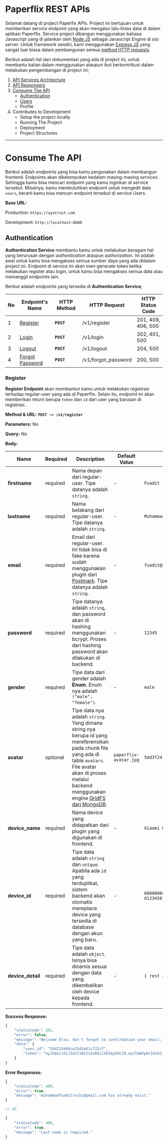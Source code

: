 # Paperflix REST APIs
Selamat datang di project Paperfix APIs. Project ini bertujuan untuk memberikan service endpoint yang akan mengatur lalu-lintas data di dalam aplikasi Paperflix. Service project dibangun menggunakan bahasa Javascript yang di jalankan oleh [Node JS](https://nodejs.org/en/) sebagai Javascript Engine di sisi server. Untuk framework sendiri, kami menggunakan [Express JS](https://expressjs.com/) yang sangat luar biasa dalam pembangunan semua [method HTTP requests](https://developer.mozilla.org/en-US/docs/Web/HTTP/Methods).

Berikut adalah list dari dokumentasi yang ada di project ini, untuk membantu kalian dalam menggunakan ataupun ikut berkontribusi dalam melakukan pengembangan di project ini;
1. [API Services Architecture](https://github.com/Ayotrash/paperflix_services/blob/master/docs/RESPONSERS.md)
2. [API Responsers](https://github.com/Ayotrash/paperflix_services/blob/master/docs/RESPONSERS.md)
3. [Consume The API](#consume-the-api)
     * [Authentication](#authentication)
     * [Users](#users)
     * Profile
4. Contributes to Development
     * Setup the project locally
     * Running The Project
     * Deployment
     * Project Structures

-------------------------------------------------------------------------------------

# Consume The API
Berikut adalah *endpoints* yang bisa kamu pergunakan dalam membangun frontend. Endpoints akan dikelompokan kedalam masing-masing *services*. Sehingga kamu bisa mencari endpoint yang kamu inginkan di service tersebut. Misalnya; kamu membutuhkan endpoint untuk mengedit data `users`, berarti kamu bisa mencari endpoint tersebut di service Users.

**Base URL:**

Production: `https://ayotrust.com`

Development: `http://localhost:8080`

## Authentication
**Authentication Service** membantu kamu untuk melakukan beragam hal yang berurusan dengan *authentication* ataupun *authorization*. Ini adalah awal untuk kamu bisa mengakses semua sumber daya yang ada didalam project ini. Endpoint di service ini akan men-generate token ketika melakukan register atau login, untuk kamu bisa mengakses semua data atau memanggil endpoints lain.

Berikut adalah endpoints yang tersedia di **Authentication Service**;

No | Endpoint's Name | HTTP Method | HTTP Request | HTTP Status Code
---|-----------------|-------------|--------------|-----------------
1 | [Register](#register) | **`POST`** | /v1/register | 201, 409, 406, 500
2 | [Login](#login) | **`POST`** | /v1/login | 302, 401, 500
3 | [Logout](#logout) | **`POST`** | /v1/logout | 204, 500
4 | [Forgot Password](#forgot-password) | **`POST`** | /v1/forgot_password | 200, 500

### Register
**Register Endpoint** akan membantun kamu untuk melakukan registrasi terhadap regular-user yang ada di Paperflix. Selain itu, *endpoint* ini akan memberikan return berupa `token` dan `id` dari user yang barusan di registrasi.

**Method & URL:** **`POST -> /v1/register`**

**Parameters:** No

**Query:** No

**Body:**

Name | Required | Description | Default Value | Example
-----|----------|-------------|---------------|--------
**firstname** | required | Nama depan dari regular-user. Tipe datanya adalah `string`. | - | `Fuadit`
**lastname** | required | Nama belakang dari regular-user. Tipe datanya adalah `string`. | - | `Muhammad`
**email** | required | Email dari regular-user. Ini tidak bisa di fake karena sudah menggunakan plugin dari [Postmark](https://postmarkapp.com/loves/node). Tipe datanya adalah `string`. | - |  `fuadit@email.com`
**password** | required | Tipe datanya adalah `string`, dan password akan di hashing menggunakan bcrypt. Proses dari hashing password akan dilakukan di backend. | - | `12345`
**gender** | required | Tipe data dari gender adalah **Enum**. Enum nya adalah `("male", "female")`. | - | `male`
**avatar** | optional | Tipe data nya adalah `string`. Yang dimana string nya berupa id yang mereferensikan pada chunk file yang ada di table `avatars`. File avatar akan di proses melalui backend menggunakan engine [GridFS dari MongoDB](https://docs.mongodb.com/manual/core/gridfs/). | `paperflix-avatar.jpg` | `5dd3f241ab7fe202027a1a60`
**device_name** | required | Nama device yang didapatkan dari plugin yang digunakan di frontend. | - | `Xiaomi Mi Max`
**device_id** | required | Tipe data adalah `string` dan `unique`. Apabila ada `id` yang terduplikat, sistem backend akan otomatis mereplace device yang tersedia di database dengan akun yang baru. | - | `00000000-89ABCDEF-01234567-89ABCDEF`
**device_detail** | required | Tipe data adalah `object`. Isinya bisa dinamis sesuai dengan data yang dikembalikan oleh device kepada frontend. | - | `{ rest of object... }`

**Success Response:**
```javascript
{
    "statusCode": 201,
    "error": false,
    "message": "Welcome Elsa, don't forget to confirmation your email.",
    "data": {
        "user_id": "5dd2334d6ce25d2e61cf22cf",
        "token": "eyJhbGciOiJIUzI1NiIsInR5cCI6IkpXVCJ9.eyJlbWFpbCI6Im11aGFtbWFkZnVhZGl0QGdtYWlsLmNvbSIsInVzZXJJZCI6IjVkZDIzMzRkNmNlMjVkMmU2MWNmMjJjZiIsImlhdCI6MTU3NDA1Njc4MSwiZXhwIjoxNTc0MDY3NTgxfQ.4b2YQE8VJ09eBuSIdkce5d6tEkf6H9yw3CNT3VGkXuM"
    }
}
```

**Error Responses:**
```javascript
{
    "statusCode": 409,
    "error": true,
    "message": "muhammadfuaditrockz@gmail.com has already exist."
}

// OR

{
    "statusCode": 406,
    "error": true,
    "message": "Last name is required."
}
```
